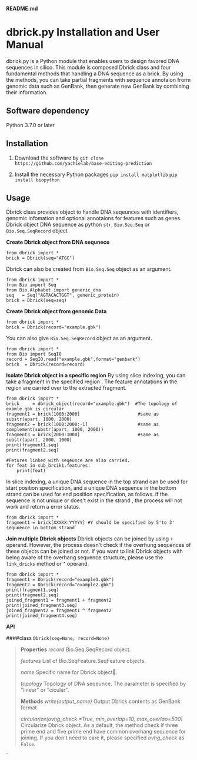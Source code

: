 **README.md**
# dbrick.py Installation and User Manual

dbrick.py is a Python module that enables users to design favored DNA sequences in silico. This module is composed Dbrick class and four fundamental methods that handling a DNA sequence as a brick. By using the methods, you can take partial fragments with sequence annotaion frorm genomic data such as GenBank, then generate new GenBank by combining their information. 

## Software dependency

Python 3.7.0 or later

## Installation

1. Download the software by
   `git clone https://github.com/yachielab/base-editing-prediction`

2. Install the necessary Python packages
   ``pip install matplotlib``
   ``pip install biopython``



## Usage

Dbrick class provides object to handle DNA seqeunces with identifiers, genomic infomation and optional annotaions for features such as genes.  Dbrick object DNA sequence as python `str`, ``Bio.Seq.Seq`` or ``Bio.Seq.SeqRecord`` object  



**Create Dbrick object from DNA sequnece**

````
from dbrick import *
brick = Dbrick(seq="ATGC")
````
Dbrick can also be created from  ``Bio.Seq.Seq`` object as an argument.
```
from dbrick import *
from Bio import Seq
from Bio.Alphabet import generic_dna
seq   = Seq("AGTACACTGGT", generic_protein)
brick = Dbrick(seq=seq)
```



**Create Dbrick object from genomic Data**

````
from dbrick import *
brick = Dbrick(record="example.gbk")
````
You can also give  ``Bio.Seq.SeqRecord`` object as an argument. 
```
from dbrick import *
from Bio import SeqIO
record = SeqIO.read("example.gbk",format="genbank")   
brick  = Dbrick(record=record)
```



**Isolate Dbrick object in a specific region**
By using slice indexing, you can take a fragment in the specified region . The feature annotations in the region are carried over to the extracted fragment.   

````
from dbrick import *
brick     = dbrick_object(record="example.gbk")  #The topology of examle.gbk is circular
fragment1 = brick[1000:2000]                      #same as substr(apart, 1000, 2000)
fragment2 = brick[1000:2000:-1]                   #same as complement(substr(apart, 1000, 2000))
fragment3 = brick[2000:1000]                      #same as substr(apart, 2000, 1000)
print(fragment1.seq)
print(fragment2.seq) 

#Fetures linked with seqeunce are also carried. 
for feat in sub_brcik1.features:
	print(feat)
````

In slice indexing, a unique DNA sequence in the top strand can be used for start position specification, and a unique DNA sequence in the bottom strand can be used for end position specification, as follows. If the sequence is not unique or does't exist in the strand , the process will not work and return a error status.  

````
from dbrick import *
fragment1 = brick[XXXXX:YYYYY] #Y should be specified by 5'to 3' sequnence in bottom strand` 
````



**Join multiple Dbrick objects** 
Dbrick objects can be joined by using  `+` operand. However, the process doesn't check if the overhung sequences of these objects can be joined or not. If you want to link Dbrick objects with being aware of the overhang sequence structure, please use the `link_dricks` method or `^` operand. 

````
from dbrick import *
fragment1 = Dbrick(record="example1.gbk")
fragment2 = Dbrick(record="example2.gbk")
print(fragment1.seq) 
print(fragment2.seq) 
joined_fragment1 = fragment1 + fragment2
print(joined_fragment3.seq)
joined_fragment2 = fragment1 ^ fragment2
print(joined_fragment4.seq)
````



**API**

####class `Dbrick(seq=None, record=None)`

> **Properties**
> *record*
> Bio.Seq.SeqRecord object. 
>
> 
>
> *features* 
> List of Bio.SeqFeature.SeqFeature objects.
>
> 
>
> *name*
> Specific name for Dbrick object.
>
> 
>
> *topology*
> Topology of DNA seqeunce. The parameter is specified by "linear" or "cicular".
>
> 
>
> **Methods**
> *write(output_name)*
> Output Dbrick contents as GenBank format 
>
> 
>
> *circularize(ovhg_check =True, min_overlap=10, max_overlao=500)*
> Circularize Dbrick object. As a default, the method check if three prime end and five prime end have common overhang sequence for joining. If you don't need to care it, please specified *ovhg_check* as ``False``.

`

### 







